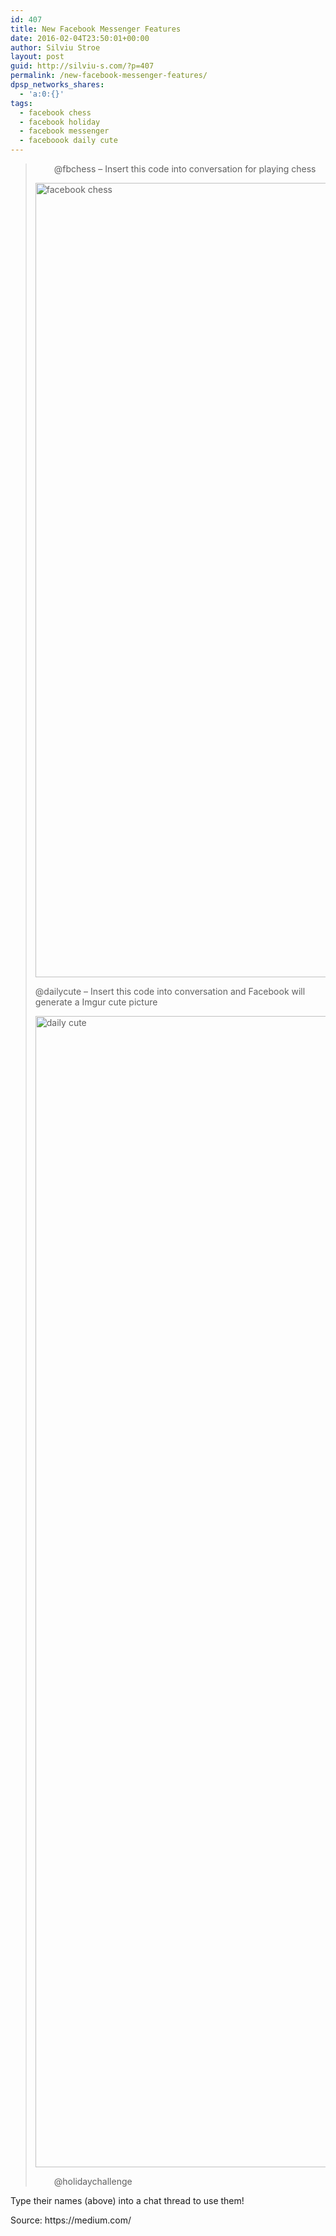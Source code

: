 ```yaml
---
id: 407
title: New Facebook Messenger Features
date: 2016-02-04T23:50:01+00:00
author: Silviu Stroe
layout: post
guid: http://silviu-s.com/?p=407
permalink: /new-facebook-messenger-features/
dpsp_networks_shares:
  - 'a:0:{}'
tags:
  - facebook chess
  - facebook holiday
  - facebook messenger
  - faceboook daily cute
---
```

> <p id="9ef5" class="graf--p graf-after--figure" style="padding-left: 30px;">
>   @fbchess &#8211; Insert this code into conversation for playing chess
> </p>
> 
> <p class="graf--p graf-after--figure">
>   <img class="alignnone" src="https://d262ilb51hltx0.cloudfront.net/max/1200/1*shaGMtE3EC9_1iuhyOox5A.png" alt="facebook chess" width="745" height="1271" />
> </p>
> 
> <p id="9c85" class="graf--p graf-after--p">
>   @dailycute &#8211; Insert this code into conversation and Facebook will generate a Imgur cute picture
> </p>
> 
> <img class="" src="https://d262ilb51hltx0.cloudfront.net/max/1200/1*3f8M5iqrNY22iIp3WQGG3g.png" alt="daily cute" width="1080" height="1842" />
> 
> <p id="4c5f" class="graf--p graf-after--p" style="padding-left: 30px;">
>   @holidaychallenge
> </p>

<p id="6cbd" class="graf--p graf-after--p">
  Type their names (above) into a chat thread to use them!
</p>

<p class="graf--p graf-after--p">
  Source: https://medium.com/
</p>